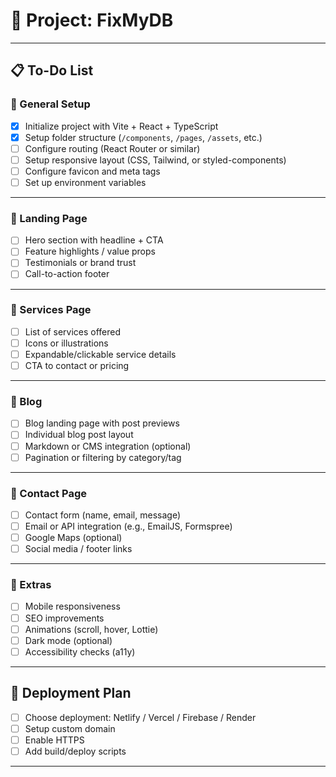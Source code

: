 # 🧠 Project: FixMyDB

---

## 📋 To-Do List

### 🔹 General Setup
- [x] Initialize project with Vite + React + TypeScript
- [x] Setup folder structure (`/components`, `/pages`, `/assets`, etc.)
- [ ] Configure routing (React Router or similar)
- [ ] Setup responsive layout (CSS, Tailwind, or styled-components)
- [ ] Configure favicon and meta tags
- [ ] Set up environment variables

---

### 🔹 Landing Page
- [ ] Hero section with headline + CTA
- [ ] Feature highlights / value props
- [ ] Testimonials or brand trust
- [ ] Call-to-action footer

---

### 🔹 Services Page
- [ ] List of services offered
- [ ] Icons or illustrations
- [ ] Expandable/clickable service details
- [ ] CTA to contact or pricing

---

### 🔹 Blog
- [ ] Blog landing page with post previews
- [ ] Individual blog post layout
- [ ] Markdown or CMS integration (optional)
- [ ] Pagination or filtering by category/tag

---

### 🔹 Contact Page
- [ ] Contact form (name, email, message)
- [ ] Email or API integration (e.g., EmailJS, Formspree)
- [ ] Google Maps (optional)
- [ ] Social media / footer links

---

### 🔹 Extras
- [ ] Mobile responsiveness
- [ ] SEO improvements
- [ ] Animations (scroll, hover, Lottie)
- [ ] Dark mode (optional)
- [ ] Accessibility checks (a11y)

---

## 🚀 Deployment Plan
- [ ] Choose deployment: Netlify / Vercel / Firebase / Render
- [ ] Setup custom domain
- [ ] Enable HTTPS
- [ ] Add build/deploy scripts

---
